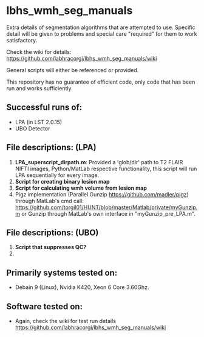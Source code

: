 # lbhs_wmh_seg_manuals
Extra details of segmentation algorithms that are attempted to use. Specific detail will be given to problems and special care "required" for them to work satisfactory.

Check the wiki for details: https://github.com/labhracorgi/lbhs_wmh_seg_manuals/wiki

General scripts will either be referenced or provided.

This repository has no guarantee of efficient code, only code that has been run and works sufficiently.

## Successful runs of:
- LPA (in LST 2.0.15)
- UBO Detector

## File descriptions: (LPA)
1. **LPA_superscript_dirpath.m**: Provided a 'glob/dir' path to T2 FLAIR NIFTI images, Python/MatLab respective functionality, this script will run LPA sequentially for every image.
2. **Script for creating binary lesion map**
3. **Script for calculating wmh volume from lesion map**
4. Pigz implementation (Parallel Gunzip https://github.com/madler/pigz) through MatLab's cmd call: https://github.com/torgil01/HUNT/blob/master/Matlab/private/myGunzip.m or Gunzip through MatLab's own interface in "myGunzip_pre_LPA.m".

## File descriptions: (UBO)
1. **Script that suppresses QC?**
2. 

## Primarily systems tested on:
- Debain 9 (Linux), Nvidia K420, Xeon 6 Core 3.60Ghz.


## Software tested on:
- Again, check the wiki for test run details https://github.com/labhracorgi/lbhs_wmh_seg_manuals/wiki
